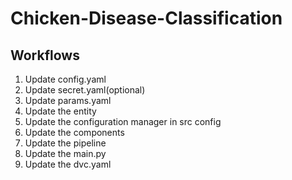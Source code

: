 # Chicken-Disease-Classification

## Workflows

1. Update config.yaml
2. Update secret.yaml(optional)
3. Update params.yaml
4. Update the entity
5. Update the configuration manager in src config
6. Update the components
7. Update the pipeline
8. Update the main.py
9. Update the dvc.yaml
